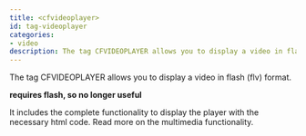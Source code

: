 ```yaml
---
title: <cfvideoplayer>
id: tag-videoplayer
categories:
- video
description: The tag CFVIDEOPLAYER allows you to display a video in flash (flv) format.
---
```


The tag CFVIDEOPLAYER allows you to display a video in flash (flv) format.

**requires flash, so no longer useful**

It includes the complete functionality to display the player with the necessary html code. Read more on the multimedia functionality.
